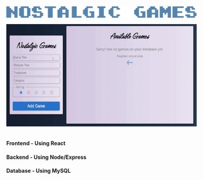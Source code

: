 <br />
<p align="center">
      <img src="./extras-assets/logo.png" alt="Logo">
  <br>
</p>

<div align="center">
<img src="./extras-assets/screenshot.gif" align="center">
</div>

<div>
<br>
<h4>Frontend - Using React</h4>
<h4>Backend - Using Node/Express</h4>
<h4>Database - Using MySQL</h4>
</div>
